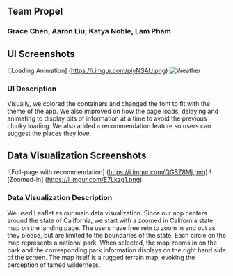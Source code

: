 ## Team Propel
### Grace Chen, Aaron Liu, Katya Noble, Lam Pham

## UI Screenshots
![Loading Animation] (https://i.imgur.com/piyNSAU.png)
![Weather](https://i.imgur.com/53zUk1t.jpg)

### UI Description
Visually, we colored the containers and changed the font to fit with the theme of the app. We also improved on how the page loads, delaying and animating to display bits of information at a time to avoid the previous clunky loading. We also added a recommendation feature so users can suggest the places they love.

## Data Visualization Screenshots
![Full-page with recommendation] (https://i.imgur.com/QGSZ8Mj.png)
![Zoomed-in] (https://i.imgur.com/E7Lkzg1.png)

### Data Visualization Description
We used Leaflet as our main data visualization. Since our app centers around the state of California, we start with a zoomed in California state map on the landing page. The users have free rein to zoom in and out as they please, but are limited to the boundaries of the state. Each circle on the map represents a national park. When selected, the map zooms in on the  park and the corresponding park information displays on the right hand side of the screen. The map itself is a rugged terrain map, evoking the perception of tamed wilderness.
